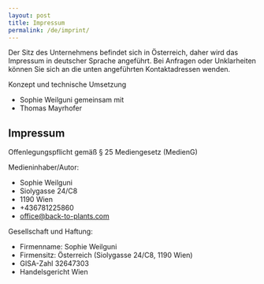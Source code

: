 ```yaml
---
layout: post
title: Impressum
permalink: /de/imprint/
---
```


Der Sitz des Unternehmens befindet sich in Österreich, daher wird das Impressum in deutscher Sprache angeführt. Bei Anfragen oder Unklarheiten können Sie sich an die unten angeführten Kontaktadressen wenden.

Konzept und technische Umsetzung
- Sophie Weilguni gemeinsam mit
- Thomas Mayrhofer

## Impressum

Offenlegungspflicht gemäß § 25 Mediengesetz (MedienG)

Medieninhaber/Autor:
- Sophie Weilguni
- Siolygasse 24/C8
- 1190 Wien
- +436781225860
- office@back-to-plants.com

Gesellschaft und Haftung:

- Firmenname: Sophie Weilguni
- Firmensitz: Österreich (Siolygasse 24/C8, 1190 Wien)
- GISA-Zahl 32647303
- Handelsgericht Wien
